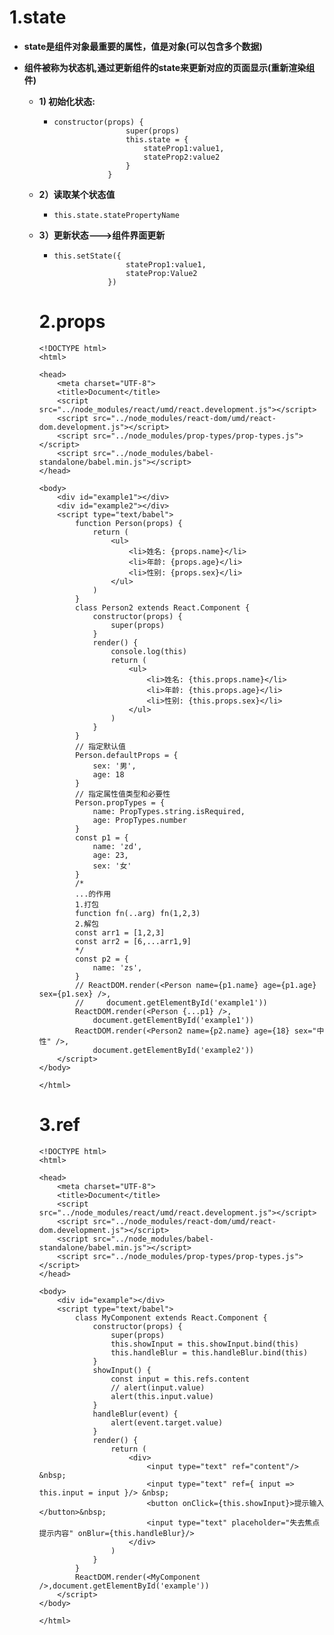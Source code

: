 # 1.state

* **state是组件对象最重要的属性，值是对象(可以包含多个数据)**

* **组件被称为状态机,通过更新组件的state来更新对应的页面显示(重新渲染组件)**

  * **1) 初始化状态:**

    * ```
      constructor(props) {
                      super(props)
                      this.state = {
                          stateProp1:value1,
                          stateProp2:value2
                      }
                  }
      ```

  * **2）读取某个状态值**

    * ```
      this.state.statePropertyName
      ```

  * **3）更新状态--->组件界面更新**

    * ```
      this.setState({
                      stateProp1:value1,
                      stateProp:Value2
                  })
      ```

      

    # 2.props

    ```
    <!DOCTYPE html>
    <html>
    
    <head>
        <meta charset="UTF-8">
        <title>Document</title>
        <script src="../node_modules/react/umd/react.development.js"></script>
        <script src="../node_modules/react-dom/umd/react-dom.development.js"></script>
        <script src="../node_modules/prop-types/prop-types.js"></script>
        <script src="../node_modules/babel-standalone/babel.min.js"></script>
    </head>
    
    <body>
        <div id="example1"></div>
        <div id="example2"></div>
        <script type="text/babel">
            function Person(props) {
                return (
                    <ul>
                        <li>姓名: {props.name}</li>
                        <li>年龄: {props.age}</li>
                        <li>性别: {props.sex}</li>
                    </ul>
                )
            }
            class Person2 extends React.Component {
                constructor(props) {
                    super(props)
                }
                render() {
                    console.log(this)
                    return (
                        <ul>
                            <li>姓名: {this.props.name}</li>
                            <li>年龄: {this.props.age}</li>
                            <li>性别: {this.props.sex}</li>
                        </ul>
                    )
                }
            }
            // 指定默认值
            Person.defaultProps = {
                sex: '男',
                age: 18
            }
            // 指定属性值类型和必要性
            Person.propTypes = {
                name: PropTypes.string.isRequired,
                age: PropTypes.number
            }
            const p1 = {
                name: 'zd',
                age: 23,
                sex: '女'
            }
            /*
            ...的作用
            1.打包
            function fn(..arg) fn(1,2,3)
            2.解包
            const arr1 = [1,2,3] 
            const arr2 = [6,...arr1,9]
            */
            const p2 = {
                name: 'zs',
            }
            // ReactDOM.render(<Person name={p1.name} age={p1.age} sex={p1.sex} />,
            //     document.getElementById('example1'))
            ReactDOM.render(<Person {...p1} />,
                document.getElementById('example1'))
            ReactDOM.render(<Person2 name={p2.name} age={18} sex="中性" />,
                document.getElementById('example2'))
        </script>
    </body>
    
    </html>
    ```
    
    
    
    # 3.ref
    
    ```
    <!DOCTYPE html>
    <html>
    
    <head>
        <meta charset="UTF-8">
        <title>Document</title>
        <script src="../node_modules/react/umd/react.development.js"></script>
        <script src="../node_modules/react-dom/umd/react-dom.development.js"></script>
        <script src="../node_modules/babel-standalone/babel.min.js"></script>
        <script src="../node_modules/prop-types/prop-types.js"></script>
    </head>
    
    <body>
        <div id="example"></div>
        <script type="text/babel">
            class MyComponent extends React.Component {
                constructor(props) {
                    super(props)
                    this.showInput = this.showInput.bind(this)
                    this.handleBlur = this.handleBlur.bind(this)
                }
                showInput() {
                    const input = this.refs.content
                    // alert(input.value)
                    alert(this.input.value)
                }
                handleBlur(event) {
                    alert(event.target.value)
                }
                render() {
                    return (
                        <div>
                            <input type="text" ref="content"/> &nbsp;
                            <input type="text" ref={ input => this.input = input }/> &nbsp;
                            <button onClick={this.showInput}>提示输入</button>&nbsp;
                            <input type="text" placeholder="失去焦点提示内容" onBlur={this.handleBlur}/>
                        </div>
                    )
                }
            }
            ReactDOM.render(<MyComponent />,document.getElementById('example'))
        </script>
    </body>
    
    </html>
    ```
    
    

